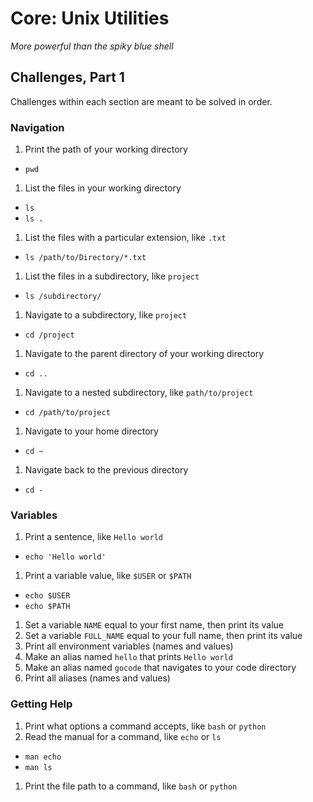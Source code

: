 # Core: Unix Utilities

_More powerful than the spiky blue shell_

## Challenges, Part 1

Challenges within each section are meant to be solved in order.

### Navigation

1.  Print the path of your working directory
  - `pwd`
1.  List the files in your working directory
  - `ls`
  - `ls .`
1.  List the files with a particular extension, like `.txt`
  - `ls /path/to/Directory/*.txt`
1.  List the files in a subdirectory, like `project`
  -  `ls /subdirectory/`
1.  Navigate to a subdirectory, like `project`
  - `cd /project`
1.  Navigate to the parent directory of your working directory
  - `cd ..`
1.  Navigate to a nested subdirectory, like `path/to/project`
  - `cd /path/to/project`
1.  Navigate to your home directory
  -  `cd ~`
1.  Navigate back to the previous directory
  - `cd -`

### Variables

1.  Print a sentence, like `Hello world`
  - `echo 'Hello world'`
1.  Print a variable value, like `$USER` or `$PATH`
  - `echo $USER`
  - `echo $PATH`
1.  Set a variable `NAME` equal to your first name, then print its value
1.  Set a variable `FULL_NAME` equal to your full name, then print its value
1.  Print all environment variables (names and values)
1.  Make an alias named `hello` that prints `Hello world`
1.  Make an alias named `gocode` that navigates to your code directory
1.  Print all aliases (names and values)

### Getting Help

1.  Print what options a command accepts, like `bash` or `python`
1.  Read the manual for a command, like `echo` or `ls`
  - `man echo`
  - `man ls`
1.  Print the file path to a command, like `bash` or `python`

